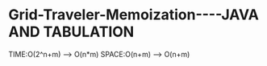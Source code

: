 # Grid-Traveler-Memoization----JAVA AND TABULATION
TIME:O(2^n+m) --> O(n*m)
SPACE:O(n+m) --> O(n+m)
